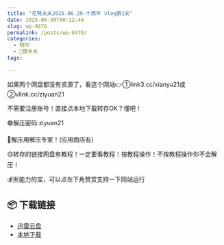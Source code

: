 ```yaml
---
title: "花臂夫夫2025.06.29-十周年 vlog第1天"
date: 2025-06-30T00:12:44
slug: wp-9470
permalink: /posts/wp-9470/
categories:
  - 精华
  - 🌸臂夫夫
tags:

---
```


如果两个网盘都没有资源了，看这个网站👉①link3.cc/xianyu21或②vlink.cc/ziyuan21

不需要注册账号！直接点本地下载转存OK？懂吧！

🟢解压密码:ziyuan21

🔵解压用解压专家！(应用商店有)

🟡转存的链接网盘有教程！一定要看教程！按教程操作！不按教程操作你不会解压！

💰🈶能力的宝，可以点左下角赞赏支持一下网站运行

## 📦 下载链接
- [迅雷云盘](https://blziyuan21.com/pay-download/9470?key=1a2092319c&down_id=0)
- [本地下载](https://blziyuan21.com/pay-download/9470?key=1a2092319c&down_id=1)

